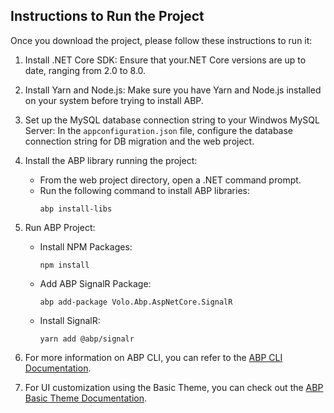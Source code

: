 ## Instructions to Run the Project

Once you download the project, please follow these instructions to run it:

1. Install .NET Core SDK: Ensure that your.NET Core versions are up to date, ranging from 2.0 to 8.0.

2. Install Yarn and Node.js: Make sure you have Yarn and Node.js installed on your system before trying to install ABP.

3. Set up the MySQL database connection string to your Windwos MySQL Server: In the `appconfiguration.json` file, configure the database connection string for DB migration and the web project.

4. Install the ABP library running the project:
   - From the web project directory, open a .NET command prompt.
   - Run the following command to install ABP libraries:
     ```
     abp install-libs
     ```

5. Run ABP Project:
   - Install NPM Packages:
     ```
     npm install
     ```
   - Add ABP SignalR Package:
     ```
     abp add-package Volo.Abp.AspNetCore.SignalR
     
     ```
   - Install SignalR:
     ```
     yarn add @abp/signalr
     ```

6. For more information on ABP CLI, you can refer to the [ABP CLI Documentation](https://docs.abp.io/en/abp/latest/CLI).

7. For UI customization using the Basic Theme, you can check out the [ABP Basic Theme Documentation](https://docs.abp.io/en/abp/latest/UI/AspNetCore/Basic-Theme).
 
